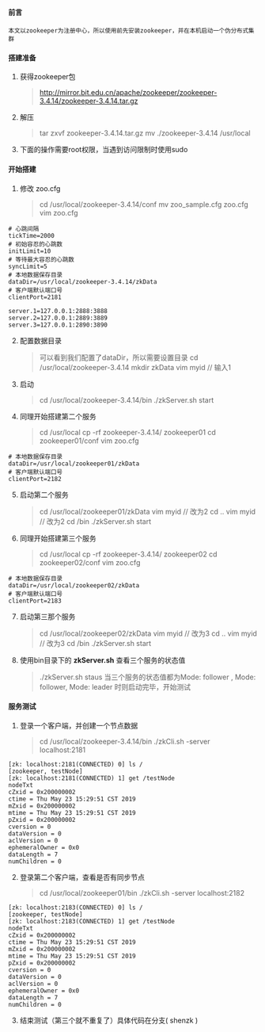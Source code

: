 #### 前言
    本文以zookeeper为注册中心，所以使用前先安装zookeeper，并在本机启动一个伪分布式集群


#### 搭建准备

1. 获得zookeeper包
    > http://mirror.bit.edu.cn/apache/zookeeper/zookeeper-3.4.14/zookeeper-3.4.14.tar.gz

2. 解压
    > tar zxvf zookeeper-3.4.14.tar.gz
    > mv ./zookeeper-3.4.14 /usr/local

3. 下面的操作需要root权限，当遇到访问限制时使用sudo

#### 开始搭建

1. 修改 zoo.cfg  
    > cd /usr/local/zookeeper-3.4.14/conf
    > mv zoo_sample.cfg zoo.cfg
    > vim zoo.cfg
```
# 心跳间隔
tickTime=2000
# 初始容忍的心跳数
initLimit=10
# 等待最大容忍的心跳数
syncLimit=5
# 本地数据保存目录
dataDir=/usr/local/zookeeper-3.4.14/zkData
# 客户端默认端口号
clientPort=2181

server.1=127.0.0.1:2888:3888
server.2=127.0.0.1:2889:3889
server.3=127.0.0.1:2890:3890
```

2. 配置数据目录  
    > 可以看到我们配置了dataDir，所以需要设置目录
    > cd /usr/local/zookeeper-3.4.14
    > mkdir zkData
    > vim myid   // 输入1

3. 启动
    > cd /usr/local/zookeeper-3.4.14/bin
    > ./zkServer.sh start

4. 同理开始搭建第二个服务
    > cd /usr/local
    > cp -rf zookeeper-3.4.14/ zookeeper01
    > cd zookeeper01/conf
    > vim zoo.cfg
```
# 本地数据保存目录
dataDir=/usr/local/zookeeper01/zkData
# 客户端默认端口号
clientPort=2182
```

5. 启动第二个服务
    > cd /usr/local/zookeeper01/zkData
    > vim myid   // 改为2
    > cd ..
    > vim myid   // 改为2
    > cd /bin
    > ./zkServer.sh start

6. 同理开始搭建第三个服务
    > cd /usr/local
    > cp -rf zookeeper-3.4.14/ zookeeper02
    > cd zookeeper02/conf
    > vim zoo.cfg
```
# 本地数据保存目录
dataDir=/usr/local/zookeeper02/zkData
# 客户端默认端口号
clientPort=2183
```

7. 启动第三那个服务
    > cd /usr/local/zookeeper02/zkData
    > vim myid   // 改为3
    > cd ..
    > vim myid   // 改为3
    > cd /bin
    > ./zkServer.sh start

8. 使用bin目录下的 **zkServer.sh** 查看三个服务的状态值
    > ./zkServer.sh staus
    > 当三个服务的状态值都为Mode: follower , Mode: follower, Mode: leader 时则启动完毕，开始测试

#### 服务测试

1. 登录一个客户端，并创建一个节点数据
    > cd /usr/local/zookeeper-3.4.14/bin
    > ./zkCli.sh -server localhost:2181
```
[zk: localhost:2181(CONNECTED) 0] ls /
[zookeeper, testNode]
[zk: localhost:2181(CONNECTED) 1] get /testNode
nodeTxt
cZxid = 0x200000002
ctime = Thu May 23 15:29:51 CST 2019
mZxid = 0x200000002
mtime = Thu May 23 15:29:51 CST 2019
pZxid = 0x200000002
cversion = 0
dataVersion = 0
aclVersion = 0
ephemeralOwner = 0x0
dataLength = 7
numChildren = 0
```

2. 登录第二个客户端，查看是否有同步节点
    > cd /usr/local/zookeeper01/bin
    > ./zkCli.sh -server localhost:2182
```
[zk: localhost:2183(CONNECTED) 0] ls /
[zookeeper, testNode]
[zk: localhost:2183(CONNECTED) 1] get /testNode
nodeTxt
cZxid = 0x200000002
ctime = Thu May 23 15:29:51 CST 2019
mZxid = 0x200000002
mtime = Thu May 23 15:29:51 CST 2019
pZxid = 0x200000002
cversion = 0
dataVersion = 0
aclVersion = 0
ephemeralOwner = 0x0
dataLength = 7
numChildren = 0
```

3. 结束测试（第三个就不重复了）具体代码在分支( shenzk )



